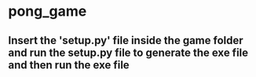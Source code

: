 # pong_game


## Insert the 'setup.py' file inside the game folder and run the setup.py file to generate the exe file and then run the exe file
